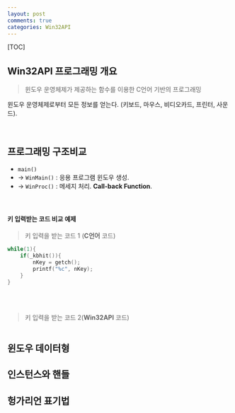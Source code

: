 ```yaml
---
layout: post
comments: true
categories: Win32API
---
```


[TOC]

## **Win32API 프로그래밍 개요**

> 윈도우 운영체제가 제공하는 함수를 이용한 C언어 기반의 프로그래밍

윈도우 운영체제로부터 모든 정보를 얻는다. (키보드, 마우스, 비디오카드, 프린터, 사운드).<br>

<br>

## **프로그래밍 구조비교**

- `main()`
- → `WinMain()` : 응용 프로그램 윈도우 생성.
- → `WinProc()` : 메세지 처리. **Call-back Function**.<br><br><br>



#### 키 입력받는 코드 비교 예제

>  키 입력을 받는 코드 1 (**C언어** 코드)  

```C
while(1){
    if(_kbhit()){
        nKey = getch();
        printf("%c", nKey);
    }
}
```

<br><br>

> 키 입력을 받는 코드 2(**Win32API** 코드)

```C++

```



## **윈도우 데이터형**

## **인스턴스와 핸들**

## **헝가리언 표기법**



